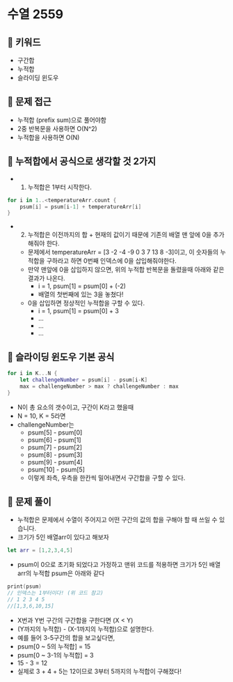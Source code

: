 # 수열 2559

## 🍎 키워드
- 구간합
- 누적합
- 슬라이딩 윈도우

## 🍎 문제 접근
- 누적합 (prefix sum)으로 풀어야함
- 2중 반복문을 사용하면 O(N^2)
- 누적합을 사용하면 O(N)

## 🍎 누적합에서 공식으로 생각할 것 2가지
- 1. 누적합은 1부터 시작한다.
```swift
for i in 1..<temperatureArr.count {
    psum[i] = psum[i-1] + temperatureArr[i]
}
```
- 2. 누적합은 이전까지의 합 + 현재의 값이기 때문에 기존의 배열 맨 앞에 0을 추가해줘야 한다.
    - 문제에서 temperatureArr = [3 -2 -4 -9 0 3 7 13 8 -3]이고, 이 숫자들의 누적합을 구하라고 하면 0번째 인덱스에 0을 삽입해줘야한다.
    - 만약 맨앞에 0을 삽입하지 않으면, 위의 누적합 반복문을 돌렸을때 아래와 같은 결과가 나온다. 
        - i = 1, psum[1] = psum[0] + (-2)
        - 배열의 첫번째에 있는 3을 놓쳤다!
    - 0을 삽입하면 정상적인 누적합을 구할 수 있다.
        - i = 1, psum[1] = psum[0] + 3
        - ...
        - ...
        - ...

## 🍎 슬라이딩 윈도우 기본 공식
```swift
for i in K...N {
    let challengeNumber = psum[i] - psum[i-K]
    max = challengeNumber > max ? challengeNumber : max
}
```
- N이 총 요소의 갯수이고, 구간이 K라고 했을때
- N = 10, K = 5라면
- challengeNumber는 
    - psum[5] - psum[0]
    - psum[6] - psum[1]
    - psum[7] - psum[2]
    - psum[8] - psum[3]
    - psum[9] - psum[4]
    - psum[10] - psum[5]
    - 이렇게 좌측, 우측을 한칸씩 밀어내면서 구간합을 구할 수 있다. 

## 🍎 문제 풀이
- 누적합은 문제에서 수열이 주어지고 어떤 구간의 값의 합을 구해야 할 때 쓰일 수 있습니다. 
- 크기가 5인 배열arr이 있다고 해보자
```swift
let arr = [1,2,3,4,5]
```
- psum이 0으로 초기화 되었다고 가정하고 맨위 코드를 적용하면 크기가 5인 배열 arr의 누적합 psum은 아래와 같다
```swift
print(psum) 
// 인덱스는 1부터이다! (위 코드 참고)
// 1 2 3 4 5
//[1,3,6,10,15]
```
- X번과 Y번 구간의 구간합을 구한다면 (X < Y)
- (Y까지의 누적합) - (X-1까지의 누적합)으로 설명한다.
- 예를 들어 3-5구간의 합을 보고싶다면,
- psum[0 ~ 5의 누적합] = 15
- psum[0 ~ 3-1의 누적합] = 3
- 15 - 3 = 12
- 실제로 3 + 4 + 5는 12이므로 3부터 5까지의 누적합이 구해졌다!
